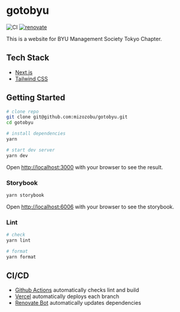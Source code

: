 # gotobyu

![CI](https://github.com/mizozobu/gotobyu/workflows/CI/badge.svg)
[![renovate](https://img.shields.io/badge/renovate-enabled-%231A1F6C?logo=renovatebot)](https://app.renovatebot.com/dashboard#github/mizozobu/gotobyu)

This is a website for BYU Management Society Tokyo Chapter.

## Tech Stack

- [Next.js](https://nextjs.org)
- [Tailwind CSS](https://tailwindcss.com)

## Getting Started

```sh
# clone repo
git clone git@github.com:mizozobu/gotobyu.git
cd gotobyu

# install dependencies
yarn

# start dev server
yarn dev
```

Open [http://localhost:3000](http://localhost:3000) with your browser to see the result.

### Storybook

```sh
yarn storybook
```

Open [http://localhost:6006](http://localhost:6006) with your browser to see the storybook.

### Lint

```sh
# check
yarn lint

# format
yarn format
```

## CI/CD

- [Github Actions](https://github.com/features/actions) automatically checks lint and build
- [Vercel](https://vercel.com) automatically deploys each branch
- [Renovate Bot](https://www.whitesourcesoftware.com/free-developer-tools/renovate/) automatically updates dependencies
